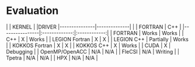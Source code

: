 Evaluation
================

|                | KERNEL                       |
|DRIVER		 |---------------|--------------|
|          	 | FORTRAN       | C++          |
|----------------|:-------------:|:------------:|
| FORTRAN        | Works         | Works	|
| C++   	 | X	    	 | Works	|
| LEGION Fortran |  X          	 | X	 	|
| LEGION C++  	 | Partially 	 | Works	|
| KOKKOS Fortran | X 	 	 |  X 	 	|
| KOKKOS C++ 	 | X 		 | Works	|
| CUDA 		 | X 		 | Debugging 	|
| OpenMP/OpenACC | N/A 		 | N/A 		|
| FleCSI 	 | N/A 		 | Writing  	|
| Tpetra 	 | N/A		 | N/A		|
| HPX	 	 | N/A 		 | N/A		|


